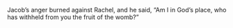 Jacob’s anger burned against Rachel, and he said, “Am I in God’s place, who has withheld from you the fruit of the womb?”